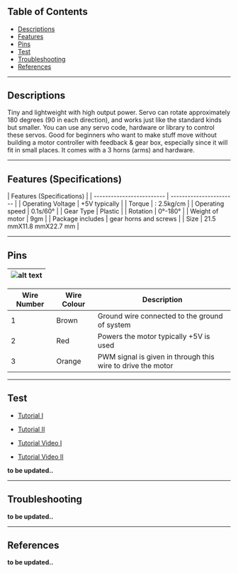 #

## Table of Contents

-   [Descriptions](#descriptions)
-   [Features](#features)
-   [Pins](#pins)
-   [Test](#test-code)
-   [Troubleshooting](#troubleshooting)
-   [References](#references)

---

## Descriptions

Tiny and lightweight with high output power. Servo can rotate approximately 180 degrees
(90 in each direction), and works just like the standard kinds but smaller. You can use any
servo code, hardware or library to control these servos. Good for beginners who want to make
stuff move without building a motor controller with feedback & gear box, especially since it
will fit in small places. It comes with a 3 horns (arms) and hardware.

---

## Features (Specifications)

| Features (Specifications) |
| ------------------------- | ----------------------- |
| Operating Voltage         | +5V typically           |
| Torque                    | : 2.5kg/cm              |
| Operating speed           | 0.1s/60°                |
| Gear Type                 | Plastic                 |
| Rotation                  | 0°-180°                 |
| Weight of motor           | 9gm                     |
| Package includes          | gear horns and screws   |
| Size                      | 21.5 mmX11.8 mmX22.7 mm |

---

## Pins

| ![alt text](https://bit.ly/3dci7yo 'Servo') |
| ------------------------------------------- |

| Wire Number | Wire Colour | Description                                                 |
| ----------- | ----------- | ----------------------------------------------------------- |
| 1           | Brown       | Ground wire connected to the ground of system               |
| 2           | Red         | Powers the motor typically +5V is used                      |
| 3           | Orange      | PWM signal is given in through this wire to drive the motor |

---

## Test

-   [Tutorial I](http://bit.ly/Servo-Motor-Control-with-an-Arduino)
-   [Tutorial II](http://bit.ly/How-Servo-Motors-Work)

-   [Tutorial Video I](https://youtu.be/SfmHNb5QAzc)
-   [Tutorial Video II](https://youtu.be/dJAlkrXbfbQ)

**to be updated..**

---

## Troubleshooting

**to be updated..**

---

## References

**to be updated..**
